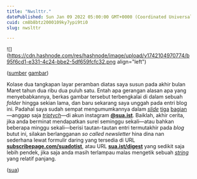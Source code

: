 ```yaml
---
title: "Nwslttr."
datePublished: Sun Jan 09 2022 05:00:00 GMT+0000 (Coordinated Universal Time)
cuid: cm8b8btz2000109ky7ypi9ti0
slug: nwslttr

---
```


![](https://cdn.hashnode.com/res/hashnode/image/upload/v1742104970774/b95f6cd1-e331-4c24-bbe2-5df659fcfc32.png align="left")

([sumber](https://sua.ist/digest) [gambar](https://subscribepage.com/suadotist))

Kolase dua tangkapan layar peramban diatas saya susun pada akhir bulan Maret tahun dua ribu dua puluh satu. Entah apa gerangan alasan apa yang menyebabkannya, berkas gambar tersebut terbengkalai di dalam sebuah *folder* hingga sekian lama, dan baru sekarang saya unggah pada entri blog ini. Padahal saya sudah sempat mengumumkannya dalam [*slide*](https://www.instagram.com/p/COlqLjWBj8p/) [tiga](https://www.instagram.com/p/COlqHhCBHq_/) [bagian](https://www.instagram.com/p/COlqDQKhKLI/)—anggap saja [*triptych*](https://en.wikipedia.org/wiki/Triptych)—di akun instagram [**@**](https://instagram.com/sua.ist)[**sua.ist**](http://sua.ist). Baiklah, akhir cerita, jika anda berminat mendapatkan surel seminggu sekali—atau bahkan beberapa minggu sekali—berisi tautan-tautan entri termutakhir pada *blog* butut ini, silakan berlangganan *so called newsletter* hina dina nan sederhana lewat formulir daring yang tersedia di URL [**subscribepage.com/suadotist**](http://subscribepage.com/suadotist), atau URL [**sua.ist/digest**](http://sua.ist/digest) yang sedikit saja lebih pendek, jika saja anda masih terlampau malas mengetik sebuah [*string*](https://en.wikipedia.org/wiki/String_\(computer_science\)) yang relatif panjang.

([sua](https://sua.ist))